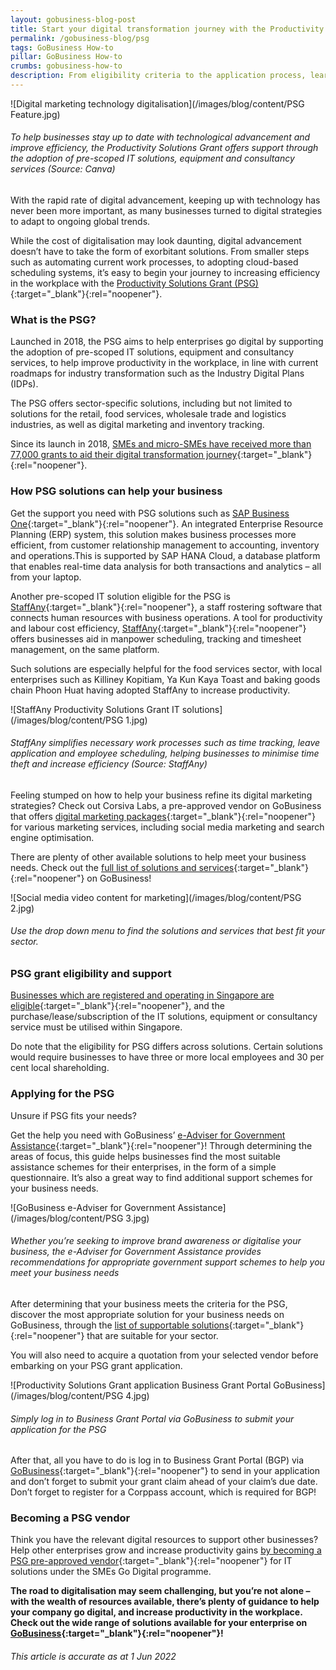 ```yaml
---
layout: gobusiness-blog-post
title: Start your digital transformation journey with the Productivity Solutions Grant
permalink: /gobusiness-blog/psg
tags: GoBusiness How-to
pillar: GoBusiness How-to
crumbs: gobusiness-how-to
description: From eligibility criteria to the application process, learn how you can digitalise your business with the Productivity Solutions Grant!
---
```


![Digital marketing technology digitalisation](/images/blog/content/PSG Feature.jpg)
###### To help businesses stay up to date with technological advancement and improve efficiency, the Productivity Solutions Grant offers support through the adoption of pre-scoped IT solutions, equipment and consultancy services (Source: Canva)  

With the rapid rate of digital advancement, keeping up with technology has never been more important, as many businesses turned to digital strategies to adapt to ongoing global trends. 

While the cost of digitalisation may look daunting, digital advancement doesn’t have to take the form of exorbitant solutions. From smaller steps such as automating current work processes, to adopting cloud-based scheduling systems, it’s easy to begin your journey to increasing efficiency in the workplace with the [Productivity Solutions Grant (PSG)](/productivity-solutions-grant/?src=blog){:target="_blank"}{:rel="noopener"}.


### What is the PSG?

Launched in 2018, the PSG aims to help enterprises go digital by supporting the adoption of pre-scoped IT solutions, equipment and consultancy services, to help improve productivity in the workplace, in line with current roadmaps for industry transformation such as the Industry Digital Plans (IDPs). 

The PSG offers sector-specific solutions, including but not limited to solutions for the retail, food services, wholesale trade and logistics industries, as well as digital marketing and inventory tracking.

Since its launch in 2018, [SMEs and micro-SMEs have received more than 77,000 grants to aid their digital transformation journey](https://www.mti.gov.sg/Newsroom/Parliamentary-Replies/2021/09/Written-reply-to-PQ-on-Productivity-Solutions-Grant){:target="_blank"}{:rel="noopener"}. 

### How PSG solutions can help your business

Get the support you need with PSG solutions such as [SAP Business One](/productivity-solutions-grant/solutionrepo/solution612?src=blog){:target="_blank"}{:rel="noopener"}. An integrated Enterprise Resource Planning (ERP) system, this solution makes business processes more efficient, from customer relationship management to accounting, inventory and operations.This is supported by SAP HANA Cloud, a database platform that enables real-time data analysis for both transactions and analytics – all from your laptop. 

Another pre-scoped IT solution eligible for the PSG is [StaffAny](/productivity-solutions-grant/solutionrepo/solution1408?src=blog){:target="_blank"}{:rel="noopener"}, a staff rostering software that connects human resources with business operations. A tool for productivity and labour cost efficiency, [StaffAny](https://www.staffany.com/){:target="_blank"}{:rel="noopener"} offers businesses aid in manpower scheduling, tracking and timesheet management, on the same platform.  

Such solutions are especially helpful for the food services sector, with local enterprises such as Killiney Kopitiam, Ya Kun Kaya Toast and baking goods chain Phoon Huat having adopted StaffAny to increase productivity. 


![StaffAny Productivity Solutions Grant IT solutions](/images/blog/content/PSG 1.jpg)
###### StaffAny simplifies necessary work processes such as time tracking, leave application and employee scheduling, helping businesses to minimise time theft and increase efficiency (Source: StaffAny)

Feeling stumped on how to help your business refine its digital marketing strategies? Check out Corsiva Labs, a pre-approved vendor on GoBusiness that offers [digital marketing packages](/productivity-solutions-grant/solutionrepo/solution2461?src=blog){:target="_blank"}{:rel="noopener"} for various marketing services, including social media marketing and search engine optimisation. 

There are plenty of other available solutions to help meet your business needs. Check out the [full list of solutions and services](/productivity-solutions-grant/?src=blog){:target="_blank"}{:rel="noopener"} on GoBusiness!

![Social media video content for marketing](/images/blog/content/PSG 2.jpg)
###### Use the drop down menu to find the solutions and services that best fit your sector. 

### PSG grant eligibility and support

[Businesses which are registered and operating in Singapore are eligible](/productivity-solutions-grant/?src=blog){:target="_blank"}{:rel="noopener"}, and the purchase/lease/subscription of the IT solutions, equipment or consultancy service must be utilised within Singapore.    

Do note that the eligibility for PSG differs across solutions. Certain solutions would require businesses to have three or more local employees and 30 per cent local shareholding. 

### Applying for the PSG

Unsure if PSG fits your needs?

Get the help you need with GoBusiness’ [e-Adviser for Government Assistance](https://eadviser.gobusiness.gov.sg/govassist/?src=blog){:target="_blank"}{:rel="noopener"}! Through determining the areas of focus, this guide helps businesses find the most suitable assistance schemes for their enterprises, in the form of a simple questionnaire. It’s also a great way to find additional  support schemes for your business needs.

![GoBusiness e-Adviser for Government Assistance](/images/blog/content/PSG 3.jpg)
###### Whether you’re seeking to improve brand awareness or digitalise your business, the e-Adviser for Government Assistance provides recommendations for appropriate government support schemes to help you meet your business needs 

After determining that your business meets the criteria for the PSG, discover the most appropriate solution for your business needs on GoBusiness, through the [list of supportable solutions](/productivity-solutions-grant/?src=blog){:target="_blank"}{:rel="noopener"} that are suitable for your sector.

You will also need to acquire a quotation from your selected vendor before embarking on your PSG grant application. 

![Productivity Solutions Grant application Business Grant Portal GoBusiness](/images/blog/content/PSG 4.jpg)
###### Simply log in to Business Grant Portal via GoBusiness to submit your application for the PSG 

After that, all you have to do is log in to Business Grant Portal (BGP) via [GoBusiness](https://dashboard.gobusiness.gov.sg/login?src=blog){:target="_blank"}{:rel="noopener"} to send in your application and don’t forget to submit your grant claim ahead of your claim’s due date. Don’t forget to register for a Corppass account, which is required for BGP! 

### Becoming a PSG vendor

Think you have the relevant digital resources to support other businesses? Help other enterprises grow and increase productivity gains [by becoming a PSG pre-approved vendor](https://www.imda.gov.sg/programme-listing/smes-go-digital/pre-approval-of-icm-vendors-solutions){:target="_blank"}{:rel="noopener"} for IT solutions under the SMEs Go Digital programme. 

**The road to digitalisation may seem challenging, but you’re not alone – with the wealth of resources available, there’s plenty of guidance to help your company go digital, and increase productivity in the workplace. Check out the wide range of solutions available for your enterprise on [GoBusiness](/productivity-solutions-grant/?src=blog){:target="_blank"}{:rel="noopener"}!**

###### This article is accurate as at 1 Jun 2022

